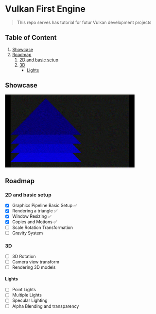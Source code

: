 # Vulkan First Engine

> This repo serves has tutorial for futur Vulkan development projects

## Table of Content

1. [Showcase](#showcase)
1. [Roadmap](#roadmap)
    1. [2D and basic setup](#2d-and-basic-setup)
    1. [3D](#3d)
        + [Lights](#lights)

## Showcase

![First motion showcase](resources/VulkanEngine%20Motion%20Showcase.gif)

## Roadmap

### 2D and basic setup

- [x] Graphics Pipeline Basic Setup ✅
- [x] Rendering a triangle ✅
- [x] Window Resizing ✅
- [x] Copies and Motions ✅
- [ ] Scale Rotation Transformation
- [ ] Gravity System

### 3D

+ [ ] 3D Rotation
+ [ ] Camera view transform
+ [ ] Rendering 3D models

#### Lights

+ [ ] Point Lights
+ [ ] Multiple Lights
+ [ ] Specular Lighting
+ [ ] Alpha Blending and transparency
